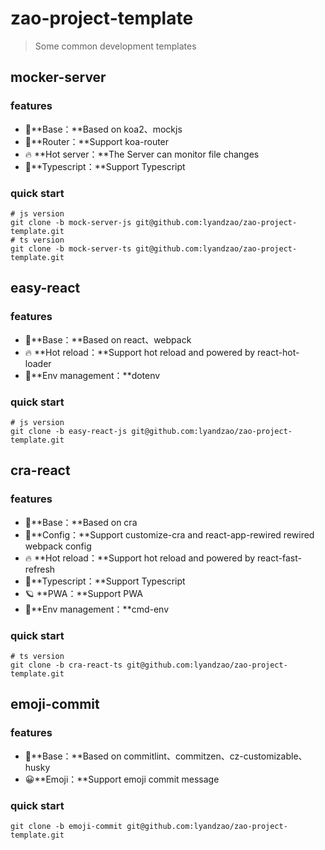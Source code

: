 # zao-project-template

> Some common development templates

## mocker-server

### features

+ 🚀**Base：**Based on koa2、mockjs
+ 🚖**Router：**Support  koa-router
+ 🔥 **Hot server：**The Server can monitor file changes
+ 🚓**Typescript：**Support Typescript

### quick start

```shell
# js version
git clone -b mock-server-js git@github.com:lyandzao/zao-project-template.git
# ts version
git clone -b mock-server-ts git@github.com:lyandzao/zao-project-template.git
```

## easy-react

### features

+ 🚀**Base：**Based on react、webpack
+ 🔥 **Hot reload：**Support hot reload and powered by react-hot-loader
+ 🌄**Env management：**dotenv

### quick start

```shell
# js version
git clone -b easy-react-js git@github.com:lyandzao/zao-project-template.git
```

## cra-react

### features

+ 🚀**Base：**Based on cra
+ 📃**Config：**Support customize-cra and react-app-rewired rewired webpack config
+ 🔥 **Hot reload：**Support hot reload and powered by react-fast-refresh
+ 🚓**Typescript：**Support Typescript
+ 🪐 **PWA：**Support PWA
+ 🌄**Env management：**cmd-env

### quick start

```shell
# ts version
git clone -b cra-react-ts git@github.com:lyandzao/zao-project-template.git
```

## emoji-commit

### features

+ 🚀**Base：**Based on commitlint、commitzen、cz-customizable、husky
+ 😀**Emoji：**Support emoji commit message

### quick start 

```shel
git clone -b emoji-commit git@github.com:lyandzao/zao-project-template.git
```

